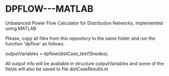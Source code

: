 # DPFLOW---MATLAB
Unbalanced Power Flow Calculator for Distribution Networks, implemented using MATLAB

Please, copy all files from this repository to the same folder and run the function 'dpflow' as follows:

outputVariables = dpflow(distCase_test13nodes);

All output info will be available in structure outputVariables and some of the fields will also be saved to file distCaseResults.m
